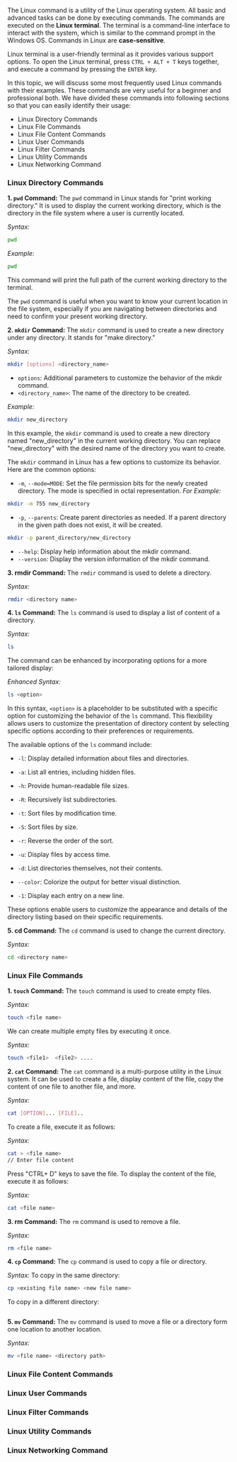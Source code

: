 The Linux command is a utility of the Linux operating system. All basic and advanced tasks can be done by executing commands. The commands are executed on the **Linux terminal**. The terminal is a command-line interface to interact with the system, which is similar to the command prompt in the Windows OS. Commands in Linux are **case-sensitive**.

Linux terminal is a user-friendly terminal as it provides various support options. To open the Linux terminal, press `CTRL + ALT + T` keys together, and execute a command by pressing the `ENTER` key.

In this topic, we will discuss some most frequently used Linux commands with their examples. These commands are very useful for a beginner and professional both. We have divided these commands into following sections so that you can easily identify their usage:

- Linux Directory Commands
- Linux File Commands
- Linux File Content Commands
- Linux User Commands
- Linux Filter Commands
- Linux Utility Commands
- Linux Networking Command

### Linux Directory Commands
**1. `pwd` Command:** The `pwd` command in Linux stands for "print working directory." It is used to display the current working directory, which is the directory in the file system where a user is currently located.

*Syntax:*
```bash
pwd
```

*Example:*
```bash
pwd
```

This command will print the full path of the current working directory to the terminal.

The `pwd` command is useful when you want to know your current location in the file system, especially if you are navigating between directories and need to confirm your present working directory.


**2. `mkdir` Command:** The `mkdir` command is used to create a new directory under any directory.  It stands for "make directory."

*Syntax:*
```bash
mkdir [options] <directory_name>
```

- `options`: Additional parameters to customize the behavior of the mkdir command.
- `<directory_name>`: The name of the directory to be created.

*Example:*
```bash
mkdir new_directory
```

In this example, the `mkdir` command is used to create a new directory named "new_directory" in the current working directory. You can replace "new_directory" with the desired name of the directory you want to create.

The `mkdir` command in Linux has a few options to customize its behavior. Here are the common options:

- `-m`, `--mode=MODE`: Set the file permission bits for the newly created directory. The mode is specified in octal representation. *For Example:*
```bash
mkdir -m 755 new_directory
```
- `-p`, `--parents`: Create parent directories as needed. If a parent directory in the given path does not exist, it will be created.
```bash
mkdir -p parent_directory/new_directory
```
- `--help`: Display help information about the mkdir command.
- `--version`: Display the version information of the mkdir command.

    

**3. rmdir Command:** The `rmdir` command is used to delete a directory.

*Syntax:*
```bash
rmdir <directory name>
```

**4. `ls` Command:** The `ls` command is used to display a list of content of a directory.

*Syntax:*
```bash
ls
```

The command can be enhanced by incorporating options for a more tailored display:

*Enhanced Syntax:*
```bash
ls <option>
```

In this syntax, `<option>` is a placeholder to be substituted with a specific option for customizing the behavior of the `ls` command. This flexibility allows users to customize the presentation of directory content by selecting specific options according to their preferences or requirements.

The available options of the `ls` command include:

- `-l`: Display detailed information about files and directories.
    
- `-a`: List all entries, including hidden files.
- `-h`: Provide human-readable file sizes.
- `-R`: Recursively list subdirectories.
- `-t`: Sort files by modification time.
- `-S`: Sort files by size.
- `-r`: Reverse the order of the sort.
- `-u`: Display files by access time.
- `-d`: List directories themselves, not their contents.
- `--color`: Colorize the output for better visual distinction.
- `-1`: Display each entry on a new line.

These options enable users to customize the appearance and details of the directory listing based on their specific requirements.

**5. cd Command:** The `cd` command is used to change the current directory.

*Syntax:*
```bash
cd <directory name>
```

### Linux File Commands

**1. `touch` Command:** The `touch` command is used to create empty files.

*Syntax:*
```bash
touch <file name>
```

We can create multiple empty files by executing it once.

*Syntax:*
```bash
touch <file1>  <file2> ....  
```

**2. `cat` Command:** The `cat` command is a multi-purpose utility in the Linux system. It can be used to create a file, display content of the file, copy the content of one file to another file, and more.

*Syntax:*
```bash
cat [OPTION]... [FILE]..
```

To create a file, execute it as follows:

*Syntax:*
```bash
cat > <file name>  
// Enter file content  
```

Press "CTRL+ D" keys to save the file. To display the content of the file, execute it as follows:

*Syntax:*
```bash
cat <file name>  
```


**3. rm Command:** The `rm` command is used to remove a file.

*Syntax:*
```bash
rm <file name>  
```

**4. `cp` Command:** The `cp` command is used to copy a file or directory.

*Syntax:*
To copy in the same directory:
```bash
cp <existing file name> <new file name>
```

To copy in a different directory:
```bash

```


**5. `mv` Command:** The `mv` command is used to move a file or a directory form one location to another location.

*Syntax:*
```bash
mv <file name> <directory path>
```





### Linux File Content Commands
### Linux User Commands
### Linux Filter Commands
### Linux Utility Commands
### Linux Networking Command













